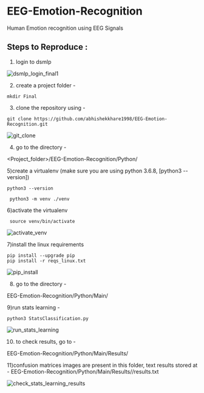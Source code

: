 # EEG-Emotion-Recognition
Human Emotion recognition using EEG Signals

## Steps to Reproduce : 

1) login to dsmlp

![dsmlp_login_final1](https://user-images.githubusercontent.com/20601671/172792891-98d5c836-6b40-4def-b3ce-a4e4c37127dc.gif)


2) create a project folder - 

```
mkdir Final
```

3) clone the repository using - 

```
git clone https://github.com/abhishekkhare1998/EEG-Emotion-Recognition.git
```

![git_clone](https://user-images.githubusercontent.com/20601671/172794481-05989539-82fd-4861-bf71-aa6f9c5cd3bd.gif)


4) go to the directory - 

<Project_folder>/EEG-Emotion-Recognition/Python/

5)create a virtualenv (make sure you are using python 3.6.8, [python3 --version])

```
python3 --version
```

```
 python3 -m venv ./venv
```

6)activate the virtualenv

```
 source venv/bin/activate
```

![activate_venv](https://user-images.githubusercontent.com/20601671/172796146-8acc0cf5-fb3a-41e8-a635-1fb476b59a4f.gif)


7)install the linux requirements

```
pip install --upgrade pip
pip install -r reqs_linux.txt
```

![pip_install](https://user-images.githubusercontent.com/20601671/172798509-da39a235-9f0b-41b3-8b63-63863b06a30f.gif)


8) go to the directory - 

EEG-Emotion-Recognition/Python/Main/

9)run stats learning - 

```
python3 StatsClassification.py
```

![run_stats_learning](https://user-images.githubusercontent.com/20601671/172800982-581073de-7dd4-4512-8472-6deb03d6969d.gif)


10) to check results, go to - 

EEG-Emotion-Recognition/Python/Main/Results/<timestamp folder>

11)confusion matrices images are present in this folder, text results stored at - EEG-Emotion-Recognition/Python/Main/Results/<timestamp folder>/results.txt
 
 ![check_stats_learning_results](https://user-images.githubusercontent.com/20601671/172803510-c80c5f34-8c31-4279-a069-33661c916fee.gif)

 
